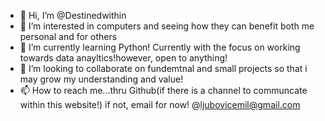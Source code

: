 - 👋 Hi, I’m @Destinedwithin
- 👀 I’m interested in computers and seeing how they can benefit both me personal and for others
- 🌱 I’m currently learning Python! Currently with the focus on working towards data anayltics!however, open to anything!
- 💞️ I’m looking to collaborate on fundemtnal and small projects so that i may grow my understanding and value!
- 📫 How to reach me...thru Github(if there is a channel to communcate within this website!) if not, email for now! @ljubovicemil@gmail.com

<!---
Destinedwithin/Destinedwithin is a ✨ special ✨ repository because its `README.md` (this file) appears on your GitHub profile.
You can click the Preview link to take a look at your changes.
--->
